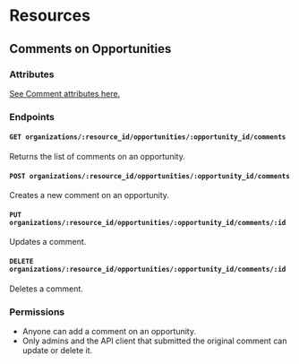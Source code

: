 # Resources

## Comments on Opportunities

### Attributes

[See Comment attributes here.](/docs/resources/organizations/comments.md)

### Endpoints

#### `GET organizations/:resource_id/opportunities/:opportunity_id/comments`

Returns the list of comments on an opportunity.

#### `POST organizations/:resource_id/opportunities/:opportunity_id/comments`

Creates a new comment on an opportunity.

#### `PUT organizations/:resource_id/opportunities/:opportunity_id/comments/:id`

Updates a comment.

#### `DELETE organizations/:resource_id/opportunities/:opportunity_id/comments/:id`

Deletes a comment.

### Permissions

* Anyone can add a comment on an opportunity.
* Only admins and the API client that submitted the original comment can update or delete it.